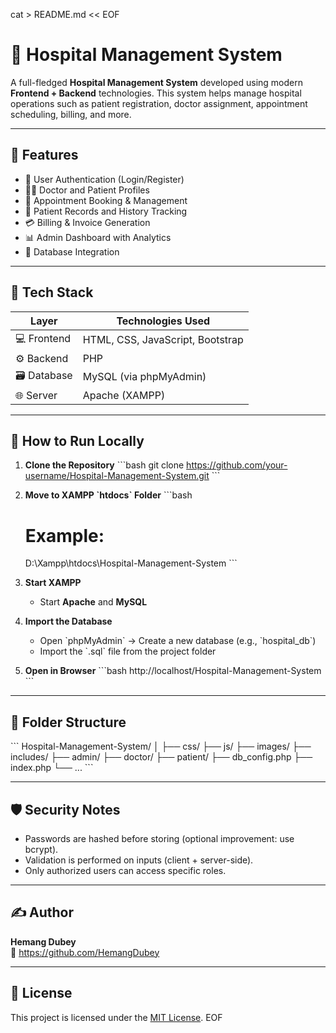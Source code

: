 cat > README.md << EOF
# 🏥 Hospital Management System

A full-fledged **Hospital Management System** developed using modern **Frontend + Backend** technologies. This system helps manage hospital operations such as patient registration, doctor assignment, appointment scheduling, billing, and more.

---

## 📌 Features

- 🔐 User Authentication (Login/Register)
- 🧑‍⚕️ Doctor and Patient Profiles
- 📅 Appointment Booking & Management
- 📝 Patient Records and History Tracking
- 💳 Billing & Invoice Generation
- 📊 Admin Dashboard with Analytics
- 📁 Database Integration

---

## 🧰 Tech Stack

| Layer        | Technologies Used                       |
|--------------|------------------------------------------|
| 💻 Frontend  | HTML, CSS, JavaScript, Bootstrap         |
| ⚙️ Backend   | PHP                                      |
| 🗃️ Database | MySQL (via phpMyAdmin)                    |
| 🌐 Server    | Apache (XAMPP)                           |

---

## 🚀 How to Run Locally

1. **Clone the Repository**
   \`\`\`bash
   git clone https://github.com/your-username/Hospital-Management-System.git
   \`\`\`

2. **Move to XAMPP \`htdocs\` Folder**
   \`\`\`bash
   # Example:
   D:\\Xampp\\htdocs\\Hospital-Management-System
   \`\`\`

3. **Start XAMPP**
   - Start **Apache** and **MySQL**

4. **Import the Database**
   - Open \`phpMyAdmin\` → Create a new database (e.g., \`hospital_db\`)
   - Import the \`.sql\` file from the project folder

5. **Open in Browser**
   \`\`\`bash
   http://localhost/Hospital-Management-System
   \`\`\`

---

## 📂 Folder Structure

\`\`\`
Hospital-Management-System/
│
├── css/
├── js/
├── images/
├── includes/
├── admin/
├── doctor/
├── patient/
├── db_config.php
├── index.php
└── ...
\`\`\`

---

## 🛡️ Security Notes

- Passwords are hashed before storing (optional improvement: use bcrypt).
- Validation is performed on inputs (client + server-side).
- Only authorized users can access specific roles.

---

## ✍️ Author

**Hemang Dubey**   
🔗 https://github.com/HemangDubey

---

## 📄 License

This project is licensed under the [MIT License](LICENSE).
EOF
